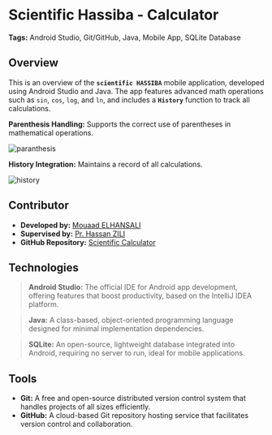 # Scientific Hassiba - Calculator 

**Tags:** Android Studio, Git/GitHub, Java, Mobile App, SQLite Database

## Overview

This is an overview of the **`scientific HASSIBA`** mobile application, developed using Android Studio and Java. The app features advanced math operations such as `sin`, `cos`, `log`, and `ln`, and includes a **`History`** function to track all calculations.

  **Parenthesis Handling:** Supports the correct use of parentheses in mathematical operations.
  
  ![paranthesis](https://github.com/mouaadsgalaxy/scientific-calculator/assets/142438293/0299f3dc-abb3-4251-a40f-34361249016d)

  **History Integration:** Maintains a record of all calculations.

![history](https://github.com/mouaadsgalaxy/scientific-calculator/assets/142438293/858d65ee-9e7d-4f2a-90a6-d8bb1cf912ff)


## Contributor

- **Developed by:** [Mouaad ELHANSALI](https://github.com/mouaadsgalaxy)
- **Supervised by:** [Pr. Hassan ZILI](https://www.linkedin.com/in/hzili/)
- **GitHub Repository:** [Scientific Calculator](https://github.com/mouaadsgalaxy/scientific-calculator)

## Technologies

> **Android Studio:** The official IDE for Android app development, offering features that boost productivity, based on the IntelliJ IDEA platform.

> **Java:** A class-based, object-oriented programming language designed for minimal implementation dependencies.

> **SQLite:** An open-source, lightweight database integrated into Android, requiring no server to run, ideal for mobile applications.

## Tools

- **Git:** A free and open-source distributed version control system that handles projects of all sizes efficiently.
- **GitHub:** A cloud-based Git repository hosting service that facilitates version control and collaboration.

